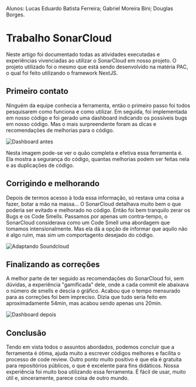 Alunos:
Lucas Eduardo Batista Ferreira;
Gabriel Moreira Bini;
Douglas Borges.

# Trabalho SonarCloud
Neste artigo foi documentado todas as atividades executadas e experiências vivenciadas ao utilizar o SonarCloud em nosso projeto.
O projeto utilizado foi o mesmo que está sendo desenvolvido na matéria PAC, o qual foi feito utilizando o framework NextJS.

## Primeiro contato
Ninguém da equipe conhecia a ferramenta, então o primeiro passo foi todos pesquisarem como funciona e como utilizar.
Em seguida, foi implementada em nosso código e foi gerado uma dashboard indicando os possíveis bugs em nosso código. Mas o mais surpreendente foram as dicas e recomendações de melhorias para o código.

![Dashboard antes](https://i.imgur.com/mcmR0Kd.jpg)

Nesta imagem pode-se ver o quão completa e efetiva essa ferramenta é. Ela mostra a segurança do código, quantas melhorias podem ser feitas nela e as duplicações de código.

## Corrigindo e melhorando
Depois de termos acesso à toda essa informação, só restava uma coisa a fazer, botar a mão na massa...
O SonarCloud detalhava muito bem o que poderia ser evitado e melhorado no código. Então foi bem tranquilo zerar os Bugs e os Code Smells.
Passamos por apenas um contra-tempo, o SonarCloud considerava como um Code Smell uma abordagem que tomamos intensionalmente. Mas ela dá a opção de informar que aquilo não é algo ruim, mas sim um comportagento desejado do código.

![Adaptando Soundcloud](https://i.imgur.com/MjuHbLD.jpg)

## Finalizando as correções
A melhor parte de ter seguido as recomendações do SonarCloud foi, sem dúvidas, a experiência "gamificada" dele, onde a cada commit ele abaixava o número de smells e descia o gráfico.
Acabou que o tempo mensurado para as correções foi bem impreciso. Dizia que tudo seria feito em aproximadamente 54min, mas acabou sendo apenas uns 20min.

![Dashboard depois](https://i.imgur.com/VWciHGA.jpg)

## Conclusão
Tendo em vista todos o assuntos abordados, podemos concluir que a ferramenta é ótima, ajuda muito a escrever códigos melhores e facilita o processo de code review. Outro ponto muito positivo é que ela é gratuita para repositórios públicos, o que é excelente para fins didáticos.
Nossa experiência foi muito boa utilizando essa ferramenta. É fácil de usar, muito útil e, sinceramente, parece coisa de outro mundo.
